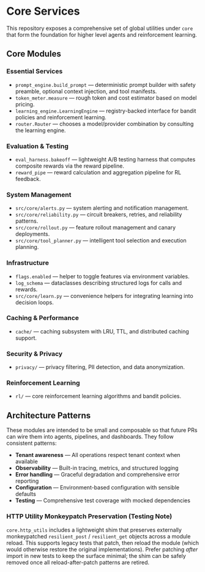 # Core Services

This repository exposes a comprehensive set of global utilities under `core` that form
the foundation for higher level agents and reinforcement learning.

## Core Modules

### Essential Services
- `prompt_engine.build_prompt` — deterministic prompt builder with safety
  preamble, optional context injection, and tool manifests.
- `token_meter.measure` — rough token and cost estimator based on model
  pricing.
- `learning_engine.LearningEngine` — registry-backed interface for bandit
  policies and reinforcement learning.
- `router.Router` — chooses a model/provider combination by consulting the
  learning engine.

### Evaluation & Testing
- `eval_harness.bakeoff` — lightweight A/B testing harness that computes
  composite rewards via the reward pipeline.
- `reward_pipe` — reward calculation and aggregation pipeline for RL feedback.

### System Management
- `src/core/alerts.py` — system alerting and notification management.
- `src/core/reliability.py` — circuit breakers, retries, and reliability patterns.
- `src/core/rollout.py` — feature rollout management and canary deployments.
- `src/core/tool_planner.py` — intelligent tool selection and execution planning.

### Infrastructure
- `flags.enabled` — helper to toggle features via environment variables.
- `log_schema` — dataclasses describing structured logs for calls and rewards.
- `src/core/learn.py` — convenience helpers for integrating learning into decision loops.

### Caching & Performance
- `cache/` — caching subsystem with LRU, TTL, and distributed caching support.

### Security & Privacy  
- `privacy/` — privacy filtering, PII detection, and data anonymization.

### Reinforcement Learning
- `rl/` — core reinforcement learning algorithms and bandit policies.

## Architecture Patterns

These modules are intended to be small and composable so that future PRs can
wire them into agents, pipelines, and dashboards. They follow consistent patterns:

- **Tenant awareness** — All operations respect tenant context when available
- **Observability** — Built-in tracing, metrics, and structured logging
- **Error handling** — Graceful degradation and comprehensive error reporting
- **Configuration** — Environment-based configuration with sensible defaults
- **Testing** — Comprehensive test coverage with mocked dependencies

### HTTP Utility Monkeypatch Preservation (Testing Note)
`core.http_utils` includes a lightweight shim that preserves externally
monkeypatched `resilient_post` / `resilient_get` objects across a module reload.
This supports legacy tests that patch, then reload the module (which would
otherwise restore the original implementations). Prefer patching *after* import
in new tests to keep the surface minimal; the shim can be safely removed once
all reload-after-patch patterns are retired.
